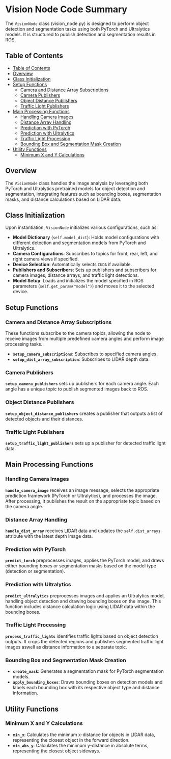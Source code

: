 # Vision Node Code Summary

The `VisionNode` class (vision_node.py) is designed to perform object detection and segmentation tasks using both PyTorch and Ultralytics models. It is structured to publish detection and segmentation results in ROS.

## Table of Contents
- [Table of Contents](#table-of-contents)
- [Overview](#overview)
- [Class Initialization](#class-initialization)
- [Setup Functions](#setup-functions)
  - [Camera and Distance Array Subscriptions](#camera-and-distance-array-subscriptions)
  - [Camera Publishers](#camera-publishers)
  - [Object Distance Publishers](#object-distance-publishers)
  - [Traffic Light Publishers](#traffic-light-publishers)
- [Main Processing Functions](#main-processing-functions)
  - [Handling Camera Images](#handling-camera-images)
  - [Distance Array Handling](#distance-array-handling)
  - [Prediction with PyTorch](#prediction-with-pytorch)
  - [Prediction with Ultralytics](#prediction-with-ultralytics)
  - [Traffic Light Processing](#traffic-light-processing)
  - [Bounding Box and Segmentation Mask Creation](#bounding-box-and-segmentation-mask-creation)
- [Utility Functions](#utility-functions)
  - [Minimum X and Y Calculations](#minimum-x-and-y-calculations)


## Overview
The `VisionNode` class handles the image analysis by leveraging both PyTorch and Ultralytics pretrained models for object detection and segmentation, integrating features such as bounding boxes, segmentation masks, and distance calculations based on LIDAR data.

## Class Initialization
Upon instantiation, `VisionNode` initializes various configurations, such as:
- **Model Dictionary** (`self.model_dict`): Holds model configurations with different detection and segmentation models from PyTorch and Ultralytics.
- **Camera Configurations**: Subscribes to topics for front, rear, left, and right camera views if specified.
- **Device Selection**: Automatically selects `CUDA` if available.
- **Publishers and Subscribers**: Sets up publishers and subscribers for camera images, distance arrays, and traffic light detections.
- **Model Setup**: Loads and initializes the model specified in ROS parameters (`self.get_param("model")`) and moves it to the selected device.

## Setup Functions

### Camera and Distance Array Subscriptions
These functions subscribe to the camera topics, allowing the node to receive images from multiple predefined camera angles and perform image processing tasks.

- **`setup_camera_subscriptions`**: Subscribes to specified camera angles.
- **`setup_dist_array_subscription`**: Subscribes to LIDAR depth data.

### Camera Publishers
**`setup_camera_publishers`** sets up publishers for each camera angle. Each angle has a unique topic to publish segmented images back to ROS.

### Object Distance Publishers
**`setup_object_distance_publishers`** creates a publisher that outputs a list of detected objects and their distances.

### Traffic Light Publishers
**`setup_traffic_light_publishers`** sets up a publisher for detected traffic light data.

## Main Processing Functions

### Handling Camera Images
**`handle_camera_image`** receives an image message, selects the appropriate prediction framework (PyTorch or Ultralytics), and processes the image. After processing, it publishes the result on the appropriate topic based on the camera angle.

### Distance Array Handling
**`handle_dist_array`** receives LIDAR data and updates the `self.dist_arrays` attribute with the latest depth image data.

### Prediction with PyTorch
**`predict_torch`** preprocesses images, applies the PyTorch model, and draws either bounding boxes or segmentation masks based on the model type (detection or segmentation).

### Prediction with Ultralytics
**`predict_ultralytics`** preprocesses images and applies an Ultralytics model, handling object detection and drawing bounding boxes on the image. This function includes distance calculation logic using LIDAR data within the bounding boxes.

### Traffic Light Processing
**`process_traffic_lights`** identifies traffic lights based on object detection outputs. It crops the detected regions and publishes segmented traffic light images aswell as distance information to a separate topic.

### Bounding Box and Segmentation Mask Creation
- **`create_mask`**: Generates a segmentation mask for PyTorch segmentation models.
- **`apply_bounding_boxes`**: Draws bounding boxes on detection models and labels each bounding box with its respective object type and distance information.

## Utility Functions

### Minimum X and Y Calculations
- **`min_x`**: Calculates the minimum x-distance for objects in LIDAR data, representing the closest object in the forward direction.
- **`min_abs_y`**: Calculates the minimum y-distance  in absolute terms, representing the closest object sideways.


